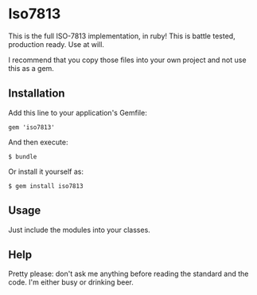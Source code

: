 # Iso7813

This is the full ISO-7813 implementation, in ruby! This is battle tested, production ready. Use at will.

I recommend that you copy those files into your own project and not use this as a gem.

## Installation

Add this line to your application's Gemfile:

    gem 'iso7813'

And then execute:

    $ bundle

Or install it yourself as:

    $ gem install iso7813

## Usage

Just include the modules into your classes.

## Help

Pretty please: don't ask me anything before reading the standard and the code. I'm either busy or drinking beer.